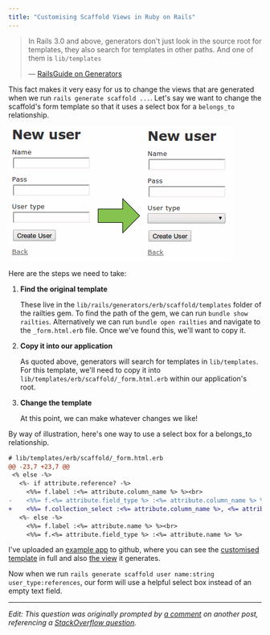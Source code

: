 ```yaml
---
title: "Customising Scaffold Views in Ruby on Rails"
---
```


> In Rails 3.0 and above, generators don't just look in the source root for templates,
> they also search for templates in other paths. And one of them is `lib/templates`
>
> — [RailsGuide on Generators][guide]

This fact makes it very easy for us to change the views that are generated when we run `rails generate scaffold ...`. Let's say we want to change the scaffold's form template so that it uses a select box for a `belongs_to` relationship.

![select box](2014-02-01-customising-scaffold-views-in-ruby-on-rails/select-box.png)

Here are the steps we need to take:

1. **Find the original template**

    These live in the `lib/rails/generators/erb/scaffold/templates` folder of the railties gem. To find the path of the gem, we can run `bundle show railties`. Alternatively we can run `bundle open railties` and navigate to the `_form.html.erb` file. Once we've found this, we'll want to copy it.

2. **Copy it into our application**

    As quoted above, generators will search for templates in `lib/templates`. For this template, we'll need to copy it into `lib/templates/erb/scaffold/_form.html.erb` within our application's root.

3. **Change the template**

    At this point, we can make whatever changes we like!

By way of illustration, here's one way to use a select box for a belongs_to relationship.

~~~ diff
# lib/templates/erb/scaffold/_form.html.erb
@@ -23,7 +23,7 @@
 <% else -%>
   <%- if attribute.reference? -%>
     <%%= f.label :<%= attribute.column_name %> %><br>
-    <%%= f.<%= attribute.field_type %> :<%= attribute.column_name %> %>
+    <%%= f.collection_select :<%= attribute.column_name %>, <%= attribute.name.camelize %>.all, :id, :name, prompt: true  %>
   <%- else -%>
     <%%= f.label :<%= attribute.name %> %><br>
     <%%= f.<%= attribute.field_type %> :<%= attribute.name %> %>
~~~

I've uploaded an [example app][repo] to github, where you can see the [customised template][template] in full and also [the view][view] it generates.

Now when we run `rails generate scaffold user name:string user_type:references`, our form will use a helpful select box instead of an empty text field.

---

_Edit: This question was originally prompted by [a comment][comment] on another post, referencing a [StackOverflow question][soq]._


[guide]: http://guides.rubyonrails.org/generators.html#customizing-your-workflow-by-changing-generators-templates
[view]: https://github.com/danielfone/rails4-custom-scaffold-test/blob/master/app/views/smart_users/_form.html.erb
[template]: https://github.com/danielfone/rails4-custom-scaffold-test/blob/master/lib/templates/erb/scaffold/_form.html.erb
[repo]: https://github.com/danielfone/rails4-custom-scaffold-test
[comment]: http://daniel.fone.net.nz/blog/2013/10/19/prototyping-web-applications-in-rails-4/#comment-1225579568
[soq]: http://stackoverflow.com/questions/21486137/rails-scaffold-references-with-select-input-and-entity-label-with-generators/21496682
